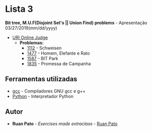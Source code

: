 # Lista 3

**Bit tree, M.U.F(Disjoint Set's ||  Union Find) problems** - Apresentação 03/27/2019(mm/dd/yyyy)
* [URI Online Judge](https://www.urionlinejudge.com.br)
  * **Problemas:**
    * [1112](https://www.urionlinejudge.com.br/judge/pt/problems/view/1112) - Schweisen
    * [1477](https://www.urionlinejudge.com.br/judge/pt/problems/view/1477) - Homem, Elefante e Rato
    * [1587](https://www.urionlinejudge.com.br/judge/pt/problems/view/1587) - BIT Park
    * [1835](https://www.urionlinejudge.com.br/judge/pt/problems/view/1835) - Promessa de Campanha

## Ferramentas utilizadas

* [gcc](https://gcc.gnu.org/) - Compiladores GNU gcc e g++ 
* [Python](https://www.python.org/) - Interpretador Python

## Autor

* **Ruan Pato** - *Exercises made extraclass* - [Ruan Pato](https://github.com/ruanpato)